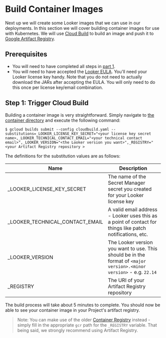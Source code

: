 # Build Container Images

Next up we will create some Looker images that we can use in our deployments. In this section we will cover building container images for use with Kubernetes. We will use [Cloud Build](https://cloud.google.com/build/docs/quickstart-build) to build an image and push it to [Google Artifact Registry](https://cloud.google.com/artifact-registry/docs/docker).

## Prerequisites

- You will need to have completed all steps in [part 1](./01_gcp_project_setup.md).
- You will need to have accepted the [Looker EULA](https://download.looker.com/validate). You'll need your Looker license key handy. Note that you do not need to actually download the JARs after accepting the EULA. You will only need to do this once per license key/email combination.

## Step 1: Trigger Cloud Build

Building a container image is very straightforward. Simply navigate to [the container directory](/builders/dockerfile) and execute the following command:

```
$ gcloud builds submit --config cloudbuild.yaml --substitutions=_LOOKER_LICENSE_KEY_SECRET="<your license key secret name>,_LOOKER_TECHNICAL_CONTACT_EMAIL="<your technical contact email>",_LOOKER_VERSION="<the Looker version you want>",_REGISTRY="<your Artifact Registry repository >
```

The definitions for the substitution values are as follows:

| Name                            | Description                                                                                                          |
|---------------------------------|----------------------------------------------------------------------------------------------------------------------|
| _LOOKER_LICENSE_KEY_SECRET      | The name of the Secret Manager secret you created for your Looker license key                                        |
| _LOOKER_TECHNICAL_CONTACT_EMAIL | A valid email address - Looker uses this as a point of contact for things like patch notifications, etc.             |
| _LOOKER_VERSION                 | The Looker version you want to use. This should be in the format of `<major version>.<minor version>` - e.g. `22.14` |
| _REGISTRY                       | The URI of your Artifact Registry repository                                                                         |

The build process will take about 5 minutes to complete. You should now be able to see your container image in your Project's artifact registry.

> Note: You can make use of the older [Container Registry](https://cloud.google.com/container-registry/docs/quickstart) instead - simply fill in the appropriate `gcr` path for the `_REGISTRY` variable. That being said, we strongly recommend using Artifact Registry.
